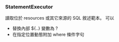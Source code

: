 ### StatementExecutor

讀取位於 resources 或其它來源的 SQL 敘述範本。
可以
  * 替換內部 ${..} 變數為 ? 
  * 在指定位置動態附加 where 條件字句
  
    